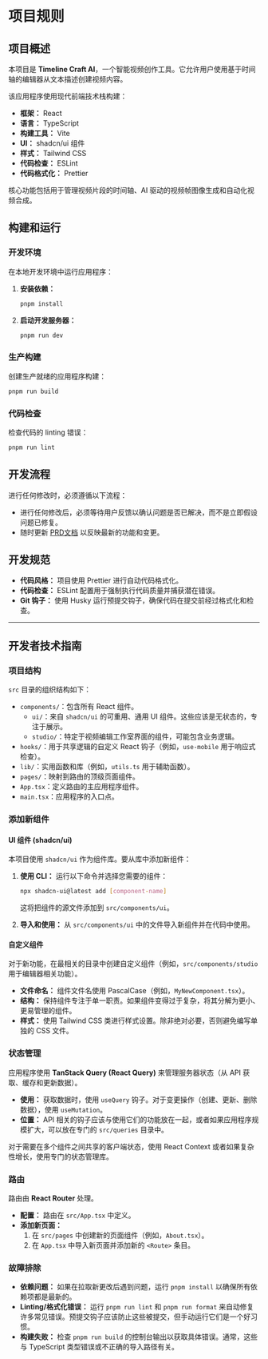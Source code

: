 # 项目规则

## 项目概述

本项目是 **Timeline Craft AI**，一个智能视频创作工具。它允许用户使用基于时间轴的编辑器从文本描述创建视频内容。

该应用程序使用现代前端技术栈构建：

- **框架：** React
- **语言：** TypeScript
- **构建工具：** Vite
- **UI：** shadcn/ui 组件
- **样式：** Tailwind CSS
- **代码检查：** ESLint
- **代码格式化：** Prettier

核心功能包括用于管理视频片段的时间轴、AI 驱动的视频帧图像生成和自动化视频合成。

## 构建和运行

### 开发环境

在本地开发环境中运行应用程序：

1. **安装依赖：**

   ```bash
   pnpm install
   ```

2. **启动开发服务器：**

   ```bash
   pnpm run dev
   ```

### 生产构建

创建生产就绪的应用程序构建：

```bash
pnpm run build
```

### 代码检查

检查代码的 linting 错误：

```bash
pnpm run lint
```

## 开发流程

进行任何修改时，必须遵循以下流程：

- 进行任何修改后，必须等待用户反馈以确认问题是否已解决，而不是立即假设问题已修复。
- 随时更新 [PRD文档](PRD.md) 以反映最新的功能和变更。

## 开发规范

- **代码风格：** 项目使用 Prettier 进行自动代码格式化。
- **代码检查：** ESLint 配置用于强制执行代码质量并捕获潜在错误。
- **Git 钩子：** 使用 Husky 运行预提交钩子，确保代码在提交前经过格式化和检查。

---

## 开发者技术指南

### 项目结构

`src` 目录的组织结构如下：

- `components/`：包含所有 React 组件。
  - `ui/`：来自 `shadcn/ui` 的可重用、通用 UI 组件。这些应该是无状态的，专注于展示。
  - `studio/`：特定于视频编辑工作室界面的组件，可能包含业务逻辑。
- `hooks/`：用于共享逻辑的自定义 React 钩子（例如，`use-mobile` 用于响应式检查）。
- `lib/`：实用函数和库（例如，`utils.ts` 用于辅助函数）。
- `pages/`：映射到路由的顶级页面组件。
- `App.tsx`：定义路由的主应用程序组件。
- `main.tsx`：应用程序的入口点。

### 添加新组件

#### UI 组件 (shadcn/ui)

本项目使用 `shadcn/ui` 作为组件库。要从库中添加新组件：

1. **使用 CLI：** 运行以下命令并选择您需要的组件：

   ```bash
   npx shadcn-ui@latest add [component-name]
   ```

   这将把组件的源文件添加到 `src/components/ui`。

2. **导入和使用：** 从 `src/components/ui` 中的文件导入新组件并在代码中使用。

#### 自定义组件

对于新功能，在最相关的目录中创建自定义组件（例如，`src/components/studio` 用于编辑器相关功能）。

- **文件命名：** 组件文件名使用 PascalCase（例如，`MyNewComponent.tsx`）。
- **结构：** 保持组件专注于单一职责。如果组件变得过于复杂，将其分解为更小、更易管理的组件。
- **样式：** 使用 Tailwind CSS 类进行样式设置。除非绝对必要，否则避免编写单独的 CSS 文件。

### 状态管理

应用程序使用 **TanStack Query (React Query)** 来管理服务器状态（从 API 获取、缓存和更新数据）。

- **使用：** 获取数据时，使用 `useQuery` 钩子。对于变更操作（创建、更新、删除数据），使用 `useMutation`。
- **位置：** API 相关的钩子应该与使用它们的功能放在一起，或者如果应用程序规模扩大，可以放在专门的 `src/queries` 目录中。

对于需要在多个组件之间共享的客户端状态，使用 React Context 或者如果复杂性增长，使用专门的状态管理库。

### 路由

路由由 **React Router** 处理。

- **配置：** 路由在 `src/App.tsx` 中定义。
- **添加新页面：**
  1. 在 `src/pages` 中创建新的页面组件（例如，`About.tsx`）。
  2. 在 `App.tsx` 中导入新页面并添加新的 `<Route>` 条目。

### 故障排除

- **依赖问题：** 如果在拉取新更改后遇到问题，运行 `pnpm install` 以确保所有依赖项都是最新的。
- **Linting/格式化错误：** 运行 `pnpm run lint` 和 `pnpm run format` 来自动修复许多常见错误。预提交钩子应该防止这些被提交，但手动运行它们是一个好习惯。
- **构建失败：** 检查 `pnpm run build` 的控制台输出以获取具体错误。通常，这些与 TypeScript 类型错误或不正确的导入路径有关。
